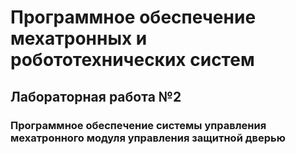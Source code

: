 # Программное обеспечение мехатронных и робототехнических систем

## Лабораторная работа №2

### Программное обеспечение системы управления мехатронного модуля управления защитной дверью